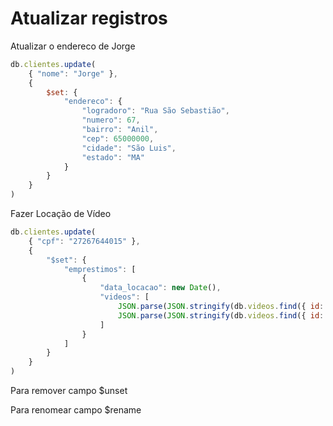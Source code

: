 # Atualizar registros

Atualizar o endereco de Jorge

``` javascript
db.clientes.update(
    { "nome": "Jorge" },
    {
        $set: {
            "endereco": {
                "logradoro": "Rua São Sebastião",
                "numero": 67,
                "bairro": "Anil",
                "cep": 65000000,
                "cidade": "São Luis",
                "estado": "MA"
            }
        }
    }
)
```

Fazer Locação de Vídeo

``` javascript
db.clientes.update(
    { "cpf": "27267644015" },
    { 
        "$set": {
            "emprestimos": [
                {
                    "data_locacao": new Date(),
                    "videos": [
                        JSON.parse(JSON.stringify(db.videos.find({ id: 1 }))),
                        JSON.parse(JSON.stringify(db.videos.find({ id: 2 })))
                    ]
                }
            ]
        }
    }
)
```

Para remover campo $unset

Para renomear campo $rename
